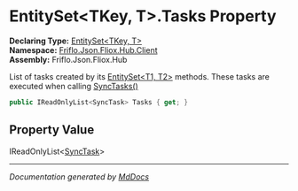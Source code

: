 ﻿<!--  
  <auto-generated>   
    The contents of this file were generated by a tool.  
    Changes to this file may be list if the file is regenerated  
  </auto-generated>   
-->

# EntitySet\<TKey, T\>.Tasks Property

**Declaring Type:** [EntitySet\<TKey, T\>](../index.md)  
**Namespace:** [Friflo.Json.Fliox.Hub.Client](../../index.md)  
**Assembly:** Friflo.Json.Fliox.Hub

 List of tasks created by its [EntitySet\<T1, T2\>](../index.md) methods. These tasks are executed when calling [SyncTasks()](../../FlioxClient/methods/SyncTasks.md)

```csharp
public IReadOnlyList<SyncTask> Tasks { get; }
```

## Property Value

IReadOnlyList\<[SyncTask](../../SyncTask/index.md)\>

___

*Documentation generated by [MdDocs](https://github.com/ap0llo/mddocs)*
